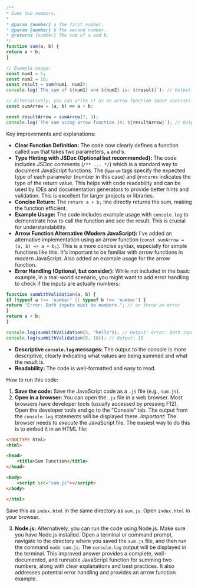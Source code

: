 ```javascript
/**
* Sums two numbers.
*
* @param {number} a The first number.
* @param {number} b The second number.
* @returns {number} The sum of a and b.
*/
function sum(a, b) {
return a + b;
}

// Example usage:
const num1 = 5;
const num2 = 10;
const result = sum(num1, num2);
console.log(`The sum of ${num1} and ${num2} is: ${result}`); // Output: The sum of 5 and 10 is: 15

// Alternatively, you can write it as an arrow function (more concise):
const sumArrow = (a, b) => a + b;

const resultArrow = sumArrow(7, 3);
console.log(`The sum using arrow function is: ${resultArrow}`); // Output: The sum using arrow function is: 10
```

Key improvements and explanations:

* **Clear Function Definition:** The code now clearly defines a function called `sum` that takes two parameters, `a` and
`b`.
* **Type Hinting with JSDoc (Optional but recommended):** The code includes JSDoc comments (`/** ... */`) which is a
standard way to document JavaScript functions. The `@param` tags specify the expected type of each parameter (number in
this case) and `@returns` indicates the type of the return value. This helps with code readability and can be used by
IDEs and documentation generators to provide better hints and validation. This is excellent for larger projects or
libraries.
* **Concise Return:** The `return a + b;` line directly returns the sum, making the function efficient.
* **Example Usage:** The code includes example usage with `console.log` to demonstrate how to call the function and see
the result. This is crucial for understandability.
* **Arrow Function Alternative (Modern JavaScript):** I've added an alternative implementation using an arrow function
(`const sumArrow = (a, b) => a + b;`). This is a more concise syntax, especially for simple functions like this. It's
important to be familiar with arrow functions in modern JavaScript. Also added an example usage for the arrow function.
* **Error Handling (Optional, but consider):** While not included in the basic example, in a real-world scenario, you
might want to add error handling to check if the inputs are actually numbers:

```javascript
function sumWithValidation(a, b) {
if (typeof a !== 'number' || typeof b !== 'number') {
return "Error: Both inputs must be numbers."; // or throw an error
}
return a + b;
}

console.log(sumWithValidation(5, "hello")); // Output: Error: Both inputs must be numbers.
console.log(sumWithValidation(5, 10)); // Output: 15
```

* **Descriptive `console.log` messages:** The output to the console is more descriptive, clearly indicating what values
are being summed and what the result is.
* **Readability:** The code is well-formatted and easy to read.

How to run this code:

1. **Save the code:** Save the JavaScript code as a `.js` file (e.g., `sum.js`).
2. **Open in a browser:** You can open the `.js` file in a web browser. Most browsers have developer tools (usually
accessed by pressing F12). Open the developer tools and go to the "Console" tab. The output from the `console.log`
statements will be displayed there. *Important:* The browser needs to *execute* the JavaScript file. The easiest way to
do this is to embed it in an HTML file:

```html
<!DOCTYPE html>
<html>

<head>
    <title>Sum Function</title>
</head>

<body>
    <script src="sum.js"></script>
</body>

</html>
```

Save this as `index.html` in the same directory as `sum.js`. Open `index.html` in your browser.

3. **Node.js:** Alternatively, you can run the code using Node.js. Make sure you have Node.js installed. Open a terminal
or command prompt, navigate to the directory where you saved the `sum.js` file, and then run the command `node sum.js`.
The `console.log` output will be displayed in the terminal.
This improved answer provides a complete, well-documented, and runnable JavaScript function for summing two numbers,
along with clear explanations and best practices. It also addresses potential error handling and provides an arrow
function example.